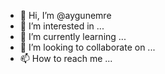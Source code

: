 - 👋 Hi, I’m @aygunemre
- 👀 I’m interested in ...
- 🌱 I’m currently learning ...
- 💞️ I’m looking to collaborate on ...
- 📫 How to reach me ...

<!---
aygunemre/aygunemre is a ✨ special ✨ repository because its `README.md` (this file) appears on your GitHub profile.
You can click the Preview link to take a look at your changes.
--->
